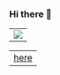### Hi there 👋

<!--
**mcblog/mcblog** is a ✨ _special_ ✨ repository because its `README.md` (this file) appears on your GitHub profile.

Here are some ideas to get you started:

- 🔭 I’m currently working on ...
- 🌱 I’m currently learning ...
- 👯 I’m looking to collaborate on ...
- 🤔 I’m looking for help with ...
- 💬 Ask me about ...
- 📫 How to reach me: ...
- 😄 Pronouns: ...
- ⚡ Fun fact: ...
-->

<table>
    <tr>
        <td >
            <center><img src="https://github-readme-stats.vercel.app/api?username=mcblog&show_icons=true&hide_border=true&theme=chartreuse-dark" ></center>
        </td>
    </tr>
</table>
<table>
    <tr>
        <td >
            <center><a href="https://www.mcboke.cn/pwn4/test.svg">here</a></center>
        </td>
    </tr>
</table>
